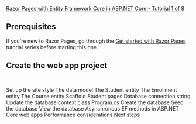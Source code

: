 [Razor Pages with Entity Framework Core in ASP.NET Core - Tutorial 1 of 8](https://learn.microsoft.com/en-us/aspnet/core/data/ef-rp/intro?view=aspnetcore-6.0&tabs=visual-studio-code)




## Prerequisites
If you're new to Razor Pages, go through the [Get started with Razor Pages](https://learn.microsoft.com/en-us/aspnet/core/tutorials/razor-pages/razor-pages-start?view=aspnetcore-6.0) tutorial series before starting this one.

## Create the web app project
```


```
Set up the site style
The data model
The Student entity
The Enrollment entity
The Course entity
Scaffold Student pages
Database connection string
Update the database context class
Program.cs
Create the database
Seed the database
View the database
Asynchronous EF methods in ASP.NET Core web apps
Performance considerations
Next steps